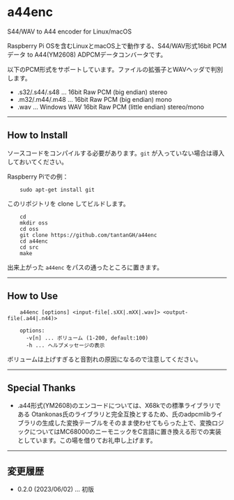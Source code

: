 # a44enc

S44/WAV to A44 encoder for Linux/macOS

Raspberry Pi OSを含むLinuxとmacOS上で動作する、S44/WAV形式16bit PCMデータ to A44(YM2608) ADPCMデータコンバータです。

以下のPCM形式をサポートしています。ファイルの拡張子とWAVヘッダで判別します。

- .s32/.s44/.s48 ... 16bit Raw PCM (big endian) stereo
- .m32/.m44/.m48 ... 16bit Raw PCM (big endian) mono
- .wav ... Windows WAV 16bit Raw PCM (little endian) stereo/mono

---

## How to Install

ソースコードをコンパイルする必要があります。`git` が入っていない場合は導入しておいてください。

Raspberry Piでの例：

        sudo apt-get install git

このリポジトリを clone してビルドします。

        cd
        mkdir oss
        cd oss
        git clone https://github.com/tantanGH/a44enc
        cd a44enc
        cd src
        make

出来上がった `a44enc` をパスの通ったところに置きます。

---

## How to Use

        a44enc [options] <input-file[.sXX|.mXX|.wav]> <output-file(.a44|.n44)>

        options:
          -v[n] ... ボリューム (1-200, default:100)
          -h ... ヘルプメッセージの表示

ボリュームは上げすぎると音割れの原因になるので注意してください。

---

## Special Thanks

- .a44形式(YM2608)のエンコードについては、X68kでの標準ライブラリである Otankonas氏のライブラリと完全互換とするため、氏のadpcmlibライブラリの生成した変換テーブルをそのまま使わせてもらった上で、変換ロジックについてはMC68000のニーモニックをC言語に置き換える形での実装としています。この場を借りてお礼申し上げます。

---

## 変更履歴

- 0.2.0 (2023/06/02) ... 初版

